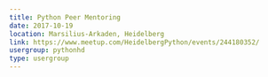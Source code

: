 ```yaml
---
title: Python Peer Mentoring
date: 2017-10-19
location: Marsilius-Arkaden, Heidelberg
link: https://www.meetup.com/HeidelbergPython/events/244180352/
usergroup: pythonhd
type: usergroup
---
```

